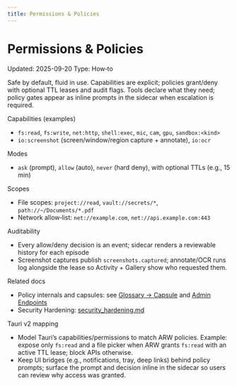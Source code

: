 ```yaml
---
title: Permissions & Policies
---
```


# Permissions & Policies
Updated: 2025-09-20
Type: How‑to

Safe by default, fluid in use. Capabilities are explicit; policies grant/deny with optional TTL leases and audit flags. Tools declare what they need; policy gates appear as inline prompts in the sidecar when escalation is required.

Capabilities (examples)
- `fs:read`, `fs:write`, `net:http`, `shell:exec`, `mic`, `cam`, `gpu`, `sandbox:<kind>`
- `io:screenshot` (screen/window/region capture + annotate), `io:ocr`

Modes
- `ask` (prompt), `allow` (auto), `never` (hard deny), with optional TTLs (e.g., 15 min)

Scopes
- File scopes: `project://read`, `vault://secrets/*`, `path://~/Documents/*.pdf`
- Network allow‑list: `net://example.com`, `net://api.example.com:443`

Auditability
- Every allow/deny decision is an event; sidecar renders a reviewable history for each episode
- Screenshot captures publish `screenshots.captured`; annotate/OCR runs log alongside the lease so Activity + Gallery show who requested them.

Related docs
- Policy internals and capsules: see [Glossary → Capsule](../GLOSSARY.md) and [Admin Endpoints](admin_endpoints.md)
- Security Hardening: [security_hardening.md](security_hardening.md)

Tauri v2 mapping
- Model Tauri’s capabilities/permissions to match ARW policies. Example: expose only `fs:read` and a file picker when ARW grants `fs:read` with an active TTL lease; block APIs otherwise.
- Keep UI bridges (e.g., notifications, tray, deep links) behind policy prompts; surface the prompt and decision inline in the sidecar so users can review why access was granted.
